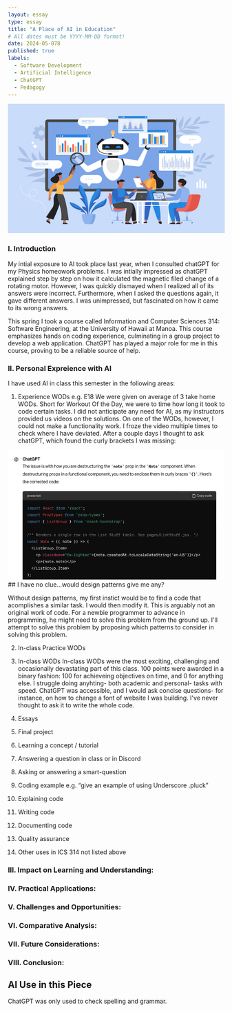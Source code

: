 ```yaml
---
layout: essay
type: essay
title: "A Place of AI in Education"
# All dates must be YYYY-MM-DD format!
date: 2024-05-078
published: true
labels:
  - Software Development
  - Artificial Intelligence
  - ChatGPT
  - Pedagogy
---
```

<img width="700px" height ="300px" class="rounded float-start pe-4" src="AITeacher.jpeg">





### I. Introduction 
 
My intial exposure to AI took place last year, when I consulted chatGPT for my Physics homeowork problems. I was intially impressed as chatGPT explained step by step on how it calculated the magnetic filed change of a rotating motor. However, I was quickly dismayed when I realized all of its answers were incorrect. Furthermore, when I asked the questions again, it gave different answers. I was unimpressed, but fascinated on how it came to its wrong answers. 

This spring I took a course called Information and Computer Sciences 314: Software Engineering, at the University of Hawaii at Manoa. This course emphasizes hands on coding experience, culminating in a group project to develop a web application. ChatGPT has played a major role for me in this course, proving to be a reliable source of help. 


### II. Personal Expreience with AI 
I have used AI in class this semester in the following areas:

1. Experience WODs e.g. E18
   We were given on average of 3 take home WODs. Short for Workout Of the Day, we were to time how long it took to code certain tasks. I did not anticipate any need for AI, as my instructors provided us videos on the solutions. On one of the WODs, however, I could not make a functionality work. I froze the video multiple times to check where I have deviated. After a couple days I thought to ask chatGPT, which found the curly brackets I was missing: 

<img width="700px" height ="300px" class="rounded float-start pe-4" src="ChatGptHelp1.jpg">
## I have no clue...would design patterns give me any?

Without design patterns, my first instict would be to find a code that acomplishes a similar task. I would then modify it. This is arguably not an original work of code. For a newbie programmer to advance in programming, he might need to solve this problem from the ground up. I'll attempt to solve this problem by proposing which patterns to consider in solving this problem. 

2. In-class Practice WODs

3. In-class WODs
    In-class WODs were the most exciting, challenging and occasionally devastating part of this class. 100 points were awarded in a binary fashion: 100 for achieveing objectives on time, and 0 for anything else. I struggle doing anyhting- both academic and personal- tasks with speed. ChatGPT was accessible, and I would ask concise questions- for instance, on how to change a font of website I was building. I've never thought to ask it to write the whole code. 

4. Essays

  5. Final project

  6. Learning a concept / tutorial

  7. Answering a question in class or in Discord

  8. Asking or answering a smart-question

  9. Coding example e.g. “give an example of using Underscore .pluck”

  10. Explaining code

  11. Writing code

  12. Documenting code

  13. Quality assurance 

  14. Other uses in ICS 314 not listed above


### III. Impact on Learning and Understanding:


### IV. Practical Applications:


### V. Challenges and Opportunities:


### VI. Comparative Analysis:


### VII. Future Considerations:


### VIII. Conclusion:

## AI Use in this Piece

ChatGPT was only used to check spelling and grammar. 
